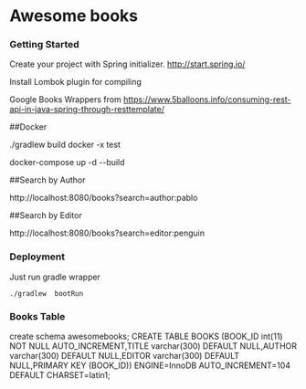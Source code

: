 # Awesome books


### Getting Started

Create your project with Spring initializer.
http://start.spring.io/

Install Lombok plugin for compiling

Google Books Wrappers from
https://www.5balloons.info/consuming-rest-api-in-java-spring-through-resttemplate/

##Docker

./gradlew build docker -x test

docker-compose up -d --build


##Search by Author

http://localhost:8080/books?search=author:pablo

##Search by Editor

http://localhost:8080/books?search=editor:penguin

### Deployment

Just run gradle wrapper

```
./gradlew  bootRun

```

### Books Table

create schema awesomebooks;
CREATE TABLE BOOKS (BOOK_ID int(11) NOT NULL AUTO_INCREMENT,TITLE varchar(300) DEFAULT NULL,AUTHOR varchar(300) DEFAULT NULL,EDITOR varchar(300) DEFAULT NULL,PRIMARY KEY (BOOK_ID)) ENGINE=InnoDB AUTO_INCREMENT=104 DEFAULT CHARSET=latin1;







